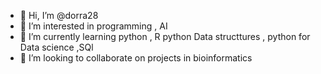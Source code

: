 - 👋 Hi, I’m @dorra28
- 👀 I’m interested in programming , AI 
- 🌱 I’m currently learning python , R python Data structtures , python for Data science ,SQl 
- 💞️ I’m looking to collaborate on projects in bioinformatics 


<!---
dorra28/dorra28 is a ✨ special ✨ repository because its `README.md` (this file) appears on your GitHub profile.
You can click the Preview link to take a look at your changes.
--->
